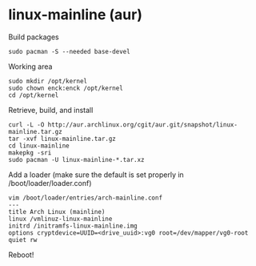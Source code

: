 linux-mainline (aur)
===

Build packages
```
sudo pacman -S --needed base-devel
```

Working area
```
sudo mkdir /opt/kernel
sudo chown enck:enck /opt/kernel
cd /opt/kernel
```

Retrieve, build, and install
```
curl -L -O http://aur.archlinux.org/cgit/aur.git/snapshot/linux-mainline.tar.gz
tar -xvf linux-mainline.tar.gz
cd linux-mainline
makepkg -sri
sudo pacman -U linux-mainline-*.tar.xz
```

Add a loader (make sure the default is set properly in /boot/loader/loader.conf)
```
vim /boot/loader/entries/arch-mainline.conf
---
title Arch Linux (mainline)
linux /vmlinuz-linux-mainline
initrd /initramfs-linux-mainline.img
options cryptdevice=UUID=<drive_uuid>:vg0 root=/dev/mapper/vg0-root quiet rw
```

Reboot!
